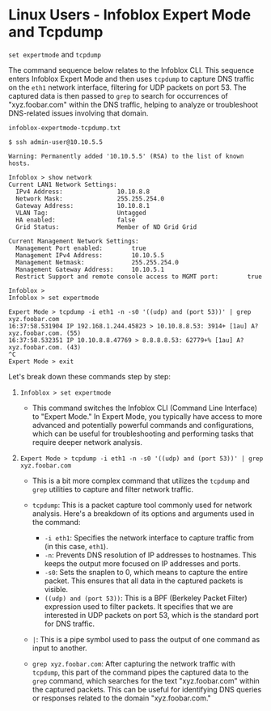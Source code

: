 # Linux Users - Infoblox Expert Mode and Tcpdump

`set expertmode` and `tcpdump` 

The command sequence below relates to the Infoblox CLI. This sequence enters Infoblox Expert Mode and then uses `tcpdump` to capture DNS traffic on the `eth1` network interface, filtering for UDP packets on port 53. The captured data is then passed to `grep` to search for occurrences of "xyz.foobar.com" within the DNS traffic, helping to analyze or troubleshoot DNS-related issues involving that domain.

`infoblox-expertmode-tcpdump.txt`

```shell
$ ssh admin-user@10.10.5.5

Warning: Permanently added '10.10.5.5' (RSA) to the list of known hosts.

Infoblox > show network 
Current LAN1 Network Settings:
  IPv4 Address:               10.10.8.8
  Network Mask:               255.255.254.0
  Gateway Address:            10.10.8.1
  VLAN Tag:                   Untagged
  HA enabled:                 false
  Grid Status:                Member of ND Grid Grid

Current Management Network Settings:
  Management Port enabled:        true
  Management IPv4 Address:        10.10.5.5
  Management Netmask:             255.255.254.0
  Management Gateway Address:     10.10.5.1
  Restrict Support and remote console access to MGMT port:        true

Infoblox > 
Infoblox > set expertmode

Expert Mode > tcpdump -i eth1 -n -s0 '((udp) and (port 53))' | grep xyz.foobar.com
16:37:58.531904 IP 192.168.1.244.45823 > 10.10.8.8.53: 3914+ [1au] A? xyz.foobar.com. (55)
16:37:58.532351 IP 10.10.8.8.47769 > 8.8.8.8.53: 62779+% [1au] A? xyz.foobar.com. (43)
^C
Expert Mode > exit

```

Let's break down these commands step by step:

1. `Infoblox > set expertmode`
   - This command switches the Infoblox CLI (Command Line Interface) to "Expert Mode." In Expert Mode, you typically have access to more advanced and potentially powerful commands and configurations, which can be useful for troubleshooting and performing tasks that require deeper network analysis.

2. `Expert Mode > tcpdump -i eth1 -n -s0 '((udp) and (port 53))' | grep xyz.foobar.com`
   - This is a bit more complex command that utilizes the `tcpdump` and `grep` utilities to capture and filter network traffic.

   - `tcpdump`: This is a packet capture tool commonly used for network analysis. Here's a breakdown of its options and arguments used in the command:
     - `-i eth1`: Specifies the network interface to capture traffic from (in this case, `eth1`).
     - `-n`: Prevents DNS resolution of IP addresses to hostnames. This keeps the output more focused on IP addresses and ports.
     - `-s0`: Sets the snaplen to 0, which means to capture the entire packet. This ensures that all data in the captured packets is visible.
     - `((udp) and (port 53))`: This is a BPF (Berkeley Packet Filter) expression used to filter packets. It specifies that we are interested in UDP packets on port 53, which is the standard port for DNS traffic.

   - `|`: This is a pipe symbol used to pass the output of one command as input to another.

   - `grep xyz.foobar.com`: After capturing the network traffic with `tcpdump`, this part of the command pipes the captured data to the `grep` command, which searches for the text "xyz.foobar.com" within the captured packets. This can be useful for identifying DNS queries or responses related to the domain "xyz.foobar.com."



